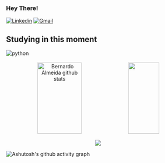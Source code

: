 
### Hey There!

[![Linkedin](https://img.shields.io/badge/LinkedIn-0077B5?style=for-the-badge&logo=linkedin&logoColor=white
)](https://www.linkedin.com/in/bernardo-almeida-446080269/)
[![Gmail](https://img.shields.io/badge/Gmail-D14836?style=for-the-badge&logo=gmail&logoColor=white
)](mailto:bernardogp102@gmail.com)

## Studying in this moment
<div style="display: inline_block">
  <img align="center" alt="python" src="https://img.shields.io/badge/Python-3776AB?style=for-the-badge&logo=python&logoColor=white" />
</div><br/>

<div align="center">  
  <img width="49%" height="195px" src="https://github-readme-stats.vercel.app/api?username=bernardoalmeiida&show_icons=true&count_private=true&hide_border=true&title_color=ff3e96&icon_color=ffb90f&text_color=bbffff&bg_color=0d1117" alt="Bernardo Almeida github stats" /> 
  <img width="41%" height="195px" src="https://github-readme-stats.vercel.app/api/top-langs/?username=bernardoalmeiida&layout=compact&hide_border=true&title_color=ff1e96&text_color=bbffff&bg_color=0d1117" />
</div>

<p align="center">
  <img src="https://github-profile-trophy.vercel.app/?username=bernardoalmeiida&theme=dracula&row=2&no-bg=true&column=3&margin-w=15&margin-h=15" />
</p>

![Ashutosh's github activity graph](https://github-readme-activity-graph.cyclic.app/graph?username=bernardoalmeiida&bg_color=0d1117&color=fe90ef&line=a852ff&point=f242ff&area=true&hide_border=true)
